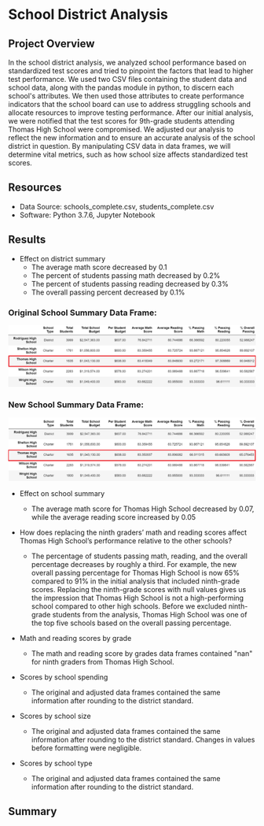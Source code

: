 # School District Analysis
## Project Overview
In the school district analysis, we analyzed school performance based on standardized test scores and tried to pinpoint the factors that lead to higher test performance. We used two CSV files containing the student data and school data, along with the pandas module in python, to discern each school's attributes. We then used those attributes to create performance indicators that the school board can use to address struggling schools and allocate resources to improve testing performance. After our initial analysis, we were notified that the test scores for 9th-grade students attending Thomas High School were compromised. We adjusted our analysis to reflect the new information and to ensure an accurate analysis of the school district in question. By manipulating CSV data in data frames, we will determine vital metrics, such as how school size affects standardized test scores. 
## Resources
- Data Source: schools_complete.csv, students_complete.csv
- Software: Python 3.7.6, Jupyter Notebook
## Results
- Effect on district summary
  - The average math score decreased by 0.1
  - The percent of students passing math decreased by 0.2%
  - The percent of students passing reading decreased by 0.3%
  - The overall passing percent decreased by 0.1%

### Original School Summary Data Frame:
![](images/OG_school_summary.png)
### New School Summary Data Frame: 
![](images/new_school_summary.png)
- Effect on school summary
  - The average math score for Thomas High School decreased by 0.07, while the average reading score increased by 0.05

- How does replacing the ninth graders’ math and reading scores affect Thomas High School’s performance relative to the other schools?
  - The percentage of students passing math, reading, and the overall percentage decreases by roughly a third. For example, the new overall passing percentage for Thomas High School is now 65% compared to 91% in the initial analysis that included ninth-grade scores. Replacing the ninth-grade scores with null values gives us the impression that Thomas High School is not a high-performing school compared to other high schools. Before we excluded ninth-grade students from the analysis, Thomas High School was one of the top five schools based on the overall passing percentage. 

- Math and reading scores by grade
  - The math and reading score by grades data frames contained "nan" for ninth graders from Thomas High School.
- Scores by school spending
  - The original and adjusted data frames contained the same information after rounding to the district standard. 
- Scores by school size
  - The original and adjusted data frames contained the same information after rounding to the district standard. Changes in values before formatting were negligible.
- Scores by school type
  - The original and adjusted data frames contained the same information after rounding to the district standard.

## Summary

